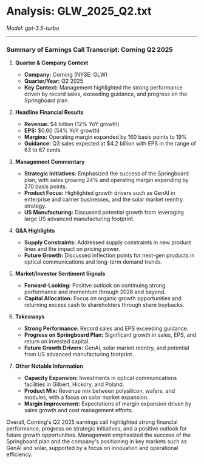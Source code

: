 # Analysis: GLW_2025_Q2.txt

*Model: gpt-3.5-turbo*

---

### Summary of Earnings Call Transcript: Corning Q2 2025

1. **Quarter & Company Context**
   - **Company:** Corning (NYSE: GLW)
   - **Quarter/Year:** Q2 2025
   - **Key Context:** Management highlighted the strong performance driven by record sales, exceeding guidance, and progress on the Springboard plan.

2. **Headline Financial Results**
   - **Revenue:** $4 billion (12% YoY growth)
   - **EPS:** $0.60 (54% YoY growth)
   - **Margins:** Operating margin expanded by 160 basis points to 19%
   - **Guidance:** Q3 sales expected at $4.2 billion with EPS in the range of 63 to 67 cents

3. **Management Commentary**
   - **Strategic Initiatives:** Emphasized the success of the Springboard plan, with sales growing 24% and operating margin expanding by 270 basis points.
   - **Product Focus:** Highlighted growth drivers such as GenAI in enterprise and carrier businesses, and the solar market reentry strategy.
   - **US Manufacturing:** Discussed potential growth from leveraging large US advanced manufacturing footprint.

4. **Q&A Highlights**
   - **Supply Constraints:** Addressed supply constraints in new product lines and the impact on pricing power.
   - **Future Growth:** Discussed inflection points for next-gen products in optical communications and long-term demand trends.

5. **Market/Investor Sentiment Signals**
   - **Forward-Looking:** Positive outlook on continuing strong performance and momentum through 2026 and beyond.
   - **Capital Allocation:** Focus on organic growth opportunities and returning excess cash to shareholders through share buybacks.

6. **Takeaways**
   - **Strong Performance:** Record sales and EPS exceeding guidance.
   - **Progress on Springboard Plan:** Significant growth in sales, EPS, and return on invested capital.
   - **Future Growth Drivers:** GenAI, solar market reentry, and potential from US advanced manufacturing footprint.

7. **Other Notable Information**
   - **Capacity Expansion:** Investments in optical communications facilities in Gilbert, Hickory, and Poland.
   - **Product Mix:** Revenue mix between polysilicon, wafers, and modules, with a focus on solar market expansion.
   - **Margin Improvement:** Expectations of margin expansion driven by sales growth and cost management efforts.

Overall, Corning's Q2 2025 earnings call highlighted strong financial performance, progress on strategic initiatives, and a positive outlook for future growth opportunities. Management emphasized the success of the Springboard plan and the company's positioning in key markets such as GenAI and solar, supported by a focus on innovation and operational efficiency.